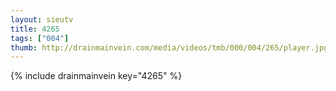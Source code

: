 ```yaml
--- 
layout: sieutv
title: 4265
tags: ["004"]
thumb: http://drainmainvein.com/media/videos/tmb/000/004/265/player.jpg
---
```

{% include drainmainvein key="4265" %} 
